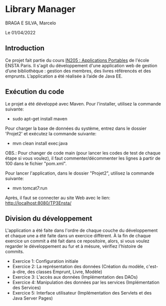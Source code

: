 # Library Manager

BRAGA E SILVA, Marcelo

Le 01/04/2022

## Introduction
Ce projet fait partie du cours [IN205 : Applications Portables](https://synapses.ensta-paris.fr/catalogue/2020-2021/ue/3741/IN205-applications-portables?from=P1680)
de l'école ENSTA Paris. Il s'agit du développement d'une application web de gestion d’une bibliothèque : gestion des membres, des livres référencés et des emprunts. L’application a été réalisée à l’aide de Java EE.

## Exécution du code
Le projet a été développé avec Maven. Pour l'installer, utilisez la commande suivante:
- sudo apt-get install maven

Pour charger la base de données du système, entrez dans le dossier 'Projet2' et exécutez la commande suivante:
- mvn clean install exec:java

OBS.: Pour changer de code main (pour lancer les codes de test de chaque étape si vous voulez), il faut commenter/décommenter les lignes à partir de 100 dans le fichier "pom.xml".

Pour lancer l'application, dans le dossier "Projet2", utilisez la commande suivante:
- mvn tomcat7:run

Après, il faut se connecter au site Web avec le lien: [http://localhost:8080/TP3Ensta/](http://localhost:8080/TP3Ensta/)

## Division du développement
L'application a été faite dans l'ordre de chaque couche du développement et chaque une a été faite dans un exercice différent.
À la fin de chaque exercice un commit a été fait dans ce repositoire, alors, si vous voulez regarder le développement au fur et à mésure, vérifiez l'histoire de commits.
- Exercice 1: Configuration initiale
- Exercice 2: La représentation des données (Création du modèle, c'est-à-dire, des classes Emprunt, Livre, Modèle)
- Exercice 3: L'accès aux données (Implémentation des DAOs)
- Exercice 4: Manipulation des données par les services (Implémentation des Services)
- Exercice 5: Interface utilisateur (Implémentation des Servlets et des Java Server Pages)



